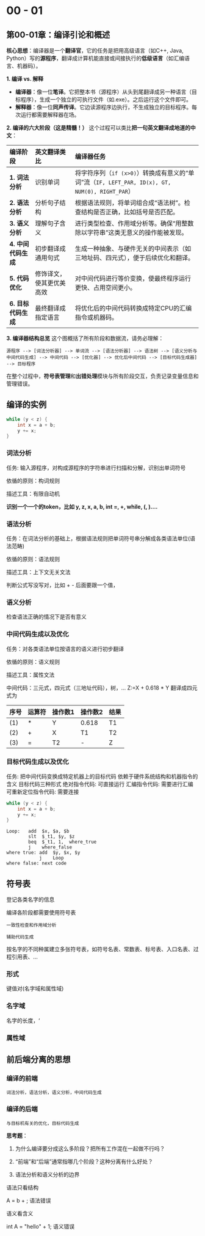 # 00 - 01

## **第00-01章：编译引论和概述**

**核心思想**：编译器是一个**翻译官**，它的任务是把用高级语言（如C++, Java, Python）写的**源程序**，翻译成计算机能直接或间接执行的**低级语言**（如汇编语言、机器码）。

**1. 编译 vs. 解释**
- **编译器**：像一位**笔译**。它把整本书（源程序）从头到尾翻译成另一种语言（目标程序），生成一个独立的可执行文件（如.exe）。之后运行这个文件即可。
- **解释器**：像一位**同声传译**。它边读源程序边执行，不生成独立的目标程序。每次运行都需要解释器在场。

**2. 编译的六大阶段（这是精髓！）**
这个过程可以类比**把一句英文翻译成地道的中文**：

| 编译阶段 | 英文翻译类比 | 编译器任务 |
| :--- | :--- | :--- |
| **1. 词法分析** | 识别单词 | 将字符序列（`if (x>0)`）转换成有意义的“单词”流（`IF, LEFT_PAR, ID(x), GT, NUM(0), RIGHT_PAR`） |
| **2. 语法分析** | 分析句子结构 | 根据语法规则，将单词组合成“语法树”。检查结构是否正确，比如括号是否匹配。 |
| **3. 语义分析** | 理解句子含义 | 进行类型检查、作用域分析等。确保“用整数除以字符串”这类无意义的操作能被发现。 |
| **4. 中间代码生成** | 初步翻译成通用句式 | 生成一种抽象、与硬件无关的中间表示（如三地址码、四元式），便于后续优化和翻译。 |
| **5. 代码优化** | 修饰译文，使其更优美高效 | 对中间代码进行等价变换，使最终程序运行更快、占用空间更小。 |
| **6. 目标代码生成** | 最终翻译成指定语言 | 将优化后的中间代码转换成特定CPU的汇编指令或机器码。 |

**3. 编译器结构总览**
这个图概括了所有阶段和数据流，请务必理解：
```
源程序 --> [词法分析器] --> 单词流 --> [语法分析器] --> 语法树 --> [语义分析与中间代码生成] --> 中间代码 --> [优化器] --> 优化后中间代码 --> [目标代码生成器] --> 目标程序
```
在整个过程中，**符号表管理**和**出错处理**模块与所有阶段交互，负责记录变量信息和管理错误。

## 编译的实例

```C
while (y < z) {
	int x = a + b;
	y += x;
}
```

### 词法分析

任务: 输入源程序，对构成源程序的字符串进行扫描和分解，识别出单词符号

依循的原则：构词规则

描述工具：有限自动机

**识别一个一个的token，比如 y, z, x, a, b, int =, +, while, (, )....**

### 语法分析

任务：在词法分析的基础上，根据语法规则把单词符号串分解成各类语法单位(语法范畴)

依循的原则：语法规则

描述工具：上下文无关文法

判断公式写没写对，比如 + - 后面要跟一个值，

### 语义分析

检查语法正确的情况下是否有意义

### 中间代码生成以及优化

任务：对各类语法单位按语言的语义进行初步翻译

依循的原则：语义规则

描述工具：属性文法

中间代码：三元式，四元式（三地址代码），树，...
Z:=X + 0.618 * Y   翻译成四元式为

|序号| 运算符 | 操作数1 | 操作数2 | 结果 |
|:--| :--- | :--- |:-- | :--- |
|(1)| * | Y | 0.618 | T1 |
|(2)| + | X | T1 | T2 |
|(3)| = | T2 | - | Z |

### 目标代码生成以及优化

任务: 把中间代码变换成特定机器上的目标代码
依赖于硬件系统结构和机器指令的含义
目标代码三种形式
    绝对指令代码: 可直接运行 
    汇编指令代码: 需要进行汇编
    可重新定位指令代码: 需要连接

```c
while (y < z) {
	int x = a + b;
	y += x;
}
```
```
Loop:   add  $x, $a, $b
        slt  $_t1, $y, $z
        beq  $_t1, 1,  where_true
        j    where_false
where true: add  $y, $x, $y
            j    Loop
where false: next code

```

## 符号表

登记各类名字的信息

编译各阶段都需要使用符号表

    一致性检查和作用域分析

    辅助代码生成

按名字的不同种属建立多张符号表，如符号名表、常数表、标号表、入口名表、过程引用表、…

### 形式

键值对(名字域和属性域)

### 名字域

名字的长度，‘

### 属性域

## 前后端分离的思想

### 编译的前端

    词法分析，语法分析，语义分析，中间代码生成

### 编译的后端

    与目标机有关的优化，目标代码生成

**思考题**：
1.  为什么编译要分成这么多阶段？把所有工作混在一起做不行吗？
2.  “前端”和“后端”通常指哪几个阶段？这种分离有什么好处？

3. 语法分析和语义分析的边界

语法只看结构

A = b + ;  语法错误

语义看含义

int A = "hello" + 1; 语义错误